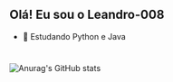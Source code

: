 ## Olá! Eu sou o Leandro-008
- 🌱 Estudando Python e Java
#
![Anurag's GitHub stats](https://github-readme-stats.vercel.app/api?username=Leandro-008&show_icons=true&theme=merko)
